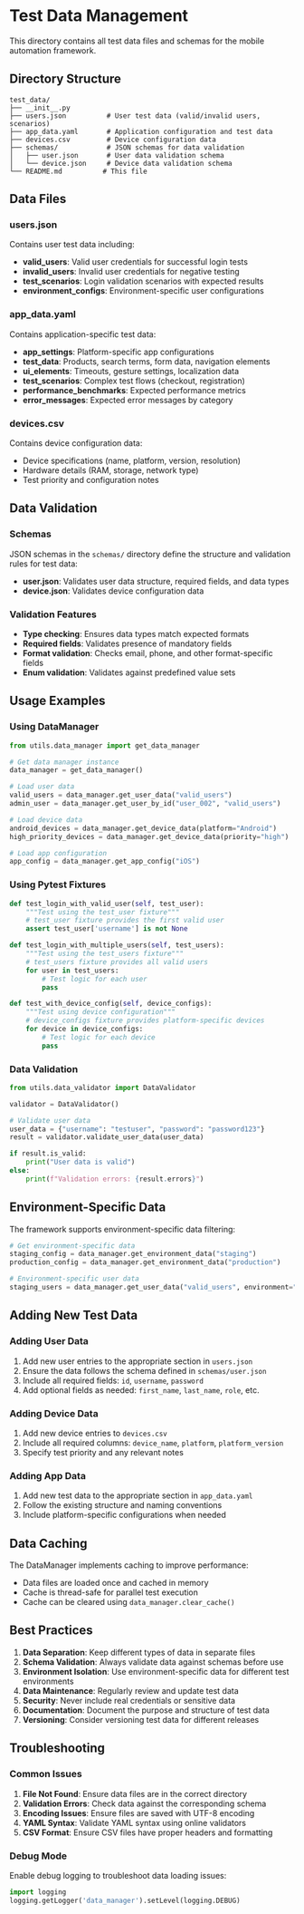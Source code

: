 # Test Data Management

This directory contains all test data files and schemas for the mobile automation framework.

## Directory Structure

```
test_data/
├── __init__.py
├── users.json          # User test data (valid/invalid users, scenarios)
├── app_data.yaml       # Application configuration and test data
├── devices.csv         # Device configuration data
├── schemas/            # JSON schemas for data validation
│   ├── user.json       # User data validation schema
│   └── device.json     # Device data validation schema
└── README.md          # This file
```

## Data Files

### users.json
Contains user test data including:
- **valid_users**: Valid user credentials for successful login tests
- **invalid_users**: Invalid user credentials for negative testing
- **test_scenarios**: Login validation scenarios with expected results
- **environment_configs**: Environment-specific user configurations

### app_data.yaml
Contains application-specific test data:
- **app_settings**: Platform-specific app configurations
- **test_data**: Products, search terms, form data, navigation elements
- **ui_elements**: Timeouts, gesture settings, localization data
- **test_scenarios**: Complex test flows (checkout, registration)
- **performance_benchmarks**: Expected performance metrics
- **error_messages**: Expected error messages by category

### devices.csv
Contains device configuration data:
- Device specifications (name, platform, version, resolution)
- Hardware details (RAM, storage, network type)
- Test priority and configuration notes

## Data Validation

### Schemas
JSON schemas in the `schemas/` directory define the structure and validation rules for test data:

- **user.json**: Validates user data structure, required fields, and data types
- **device.json**: Validates device configuration data

### Validation Features
- **Type checking**: Ensures data types match expected formats
- **Required fields**: Validates presence of mandatory fields
- **Format validation**: Checks email, phone, and other format-specific fields
- **Enum validation**: Validates against predefined value sets

## Usage Examples

### Using DataManager
```python
from utils.data_manager import get_data_manager

# Get data manager instance
data_manager = get_data_manager()

# Load user data
valid_users = data_manager.get_user_data("valid_users")
admin_user = data_manager.get_user_by_id("user_002", "valid_users")

# Load device data
android_devices = data_manager.get_device_data(platform="Android")
high_priority_devices = data_manager.get_device_data(priority="high")

# Load app configuration
app_config = data_manager.get_app_config("iOS")
```

### Using Pytest Fixtures
```python
def test_login_with_valid_user(self, test_user):
    """Test using the test_user fixture"""
    # test_user fixture provides the first valid user
    assert test_user['username'] is not None

def test_login_with_multiple_users(self, test_users):
    """Test using the test_users fixture"""
    # test_users fixture provides all valid users
    for user in test_users:
        # Test logic for each user
        pass

def test_with_device_config(self, device_configs):
    """Test using device configuration"""
    # device_configs fixture provides platform-specific devices
    for device in device_configs:
        # Test logic for each device
        pass
```

### Data Validation
```python
from utils.data_validator import DataValidator

validator = DataValidator()

# Validate user data
user_data = {"username": "testuser", "password": "password123"}
result = validator.validate_user_data(user_data)

if result.is_valid:
    print("User data is valid")
else:
    print(f"Validation errors: {result.errors}")
```

## Environment-Specific Data

The framework supports environment-specific data filtering:

```python
# Get environment-specific data
staging_config = data_manager.get_environment_data("staging")
production_config = data_manager.get_environment_data("production")

# Environment-specific user data
staging_users = data_manager.get_user_data("valid_users", environment="staging")
```

## Adding New Test Data

### Adding User Data
1. Add new user entries to the appropriate section in `users.json`
2. Ensure the data follows the schema defined in `schemas/user.json`
3. Include all required fields: `id`, `username`, `password`
4. Add optional fields as needed: `first_name`, `last_name`, `role`, etc.

### Adding Device Data
1. Add new device entries to `devices.csv`
2. Include all required columns: `device_name`, `platform`, `platform_version`
3. Specify test priority and any relevant notes

### Adding App Data
1. Add new test data to the appropriate section in `app_data.yaml`
2. Follow the existing structure and naming conventions
3. Include platform-specific configurations when needed

## Data Caching

The DataManager implements caching to improve performance:
- Data files are loaded once and cached in memory
- Cache is thread-safe for parallel test execution
- Cache can be cleared using `data_manager.clear_cache()`

## Best Practices

1. **Data Separation**: Keep different types of data in separate files
2. **Schema Validation**: Always validate data against schemas before use
3. **Environment Isolation**: Use environment-specific data for different test environments
4. **Data Maintenance**: Regularly review and update test data
5. **Security**: Never include real credentials or sensitive data
6. **Documentation**: Document the purpose and structure of test data
7. **Versioning**: Consider versioning test data for different releases

## Troubleshooting

### Common Issues

1. **File Not Found**: Ensure data files are in the correct directory
2. **Validation Errors**: Check data against the corresponding schema
3. **Encoding Issues**: Ensure files are saved with UTF-8 encoding
4. **YAML Syntax**: Validate YAML syntax using online validators
5. **CSV Format**: Ensure CSV files have proper headers and formatting

### Debug Mode
Enable debug logging to troubleshoot data loading issues:
```python
import logging
logging.getLogger('data_manager').setLevel(logging.DEBUG)
```